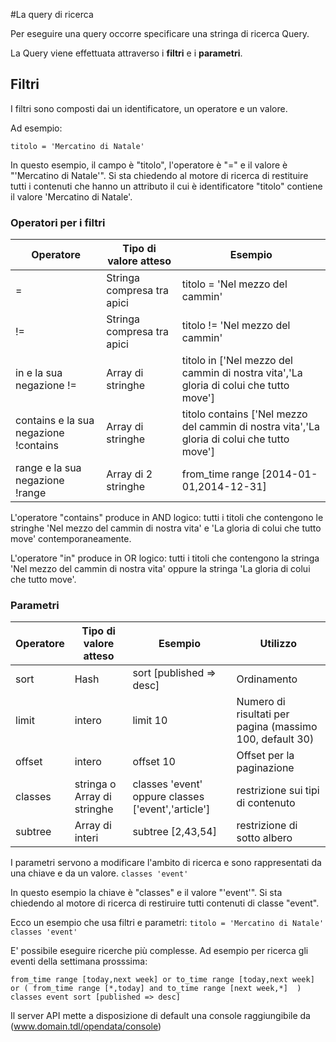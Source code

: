 #La query di ricerca

Per eseguire una query occorre specificare una stringa di ricerca Query.

La Query viene effettuata attraverso i **filtri** e i **parametri**.

## Filtri
I filtri sono composti dai un identificatore, un operatore e un valore.

Ad esempio:

```titolo = 'Mercatino di Natale'```

In questo esempio, il campo è "titolo", l'operatore è "=" e il valore è "'Mercatino di Natale'".
Si sta chiedendo al motore di ricerca di restituire tutti i contenuti che hanno un attributo il cui è identificatore "titolo" contiene il valore 'Mercatino di Natale'.

### Operatori per i filtri
Operatore | Tipo di valore atteso | Esempio
------------- | ------------- | -------------
=  | Stringa compresa tra apici  | titolo = 'Nel mezzo del cammin'
!=  | Stringa compresa tra apici  | titolo != 'Nel mezzo del cammin'
in e la sua negazione !=  | Array di stringhe  | titolo in ['Nel mezzo del cammin di nostra vita','La gloria di colui che tutto move']
contains e la sua negazione !contains  | Array di stringhe  | titolo contains ['Nel mezzo del cammin di nostra vita','La gloria di colui che tutto move']
range e la sua negazione !range   | Array di 2 stringhe  | from_time range [2014-01-01,2014-12-31]

L'operatore "contains" produce in AND logico: tutti i titoli che contengono le stringhe 'Nel mezzo del cammin di nostra vita' e 'La gloria di colui che tutto move' contemporaneamente.

L'operatore "in" produce in OR logico: tutti i titoli che contengono la stringa 'Nel mezzo del cammin di nostra vita' oppure la stringa 'La gloria di colui che tutto move'.


### Parametri
Operatore | Tipo di valore atteso | Esempio | Utilizzo
------------- | ------------- | ------------- | -------------
sort  | Hash | sort [published => desc] | Ordinamento
limit  | intero | limit 10 | Numero di risultati per pagina (massimo 100, default 30)
offset | intero  | offset 10 | Offset per la paginazione
classes  | stringa o Array di stringhe  | classes 'event' oppure classes ['event','article'] | restrizione sui tipi di contenuto
subtree  | Array di interi  | subtree [2,43,54] | restrizione di sotto albero


I parametri servono a modificare l'ambito di ricerca e sono rappresentati da una chiave e da un valore.
```classes 'event'```

In questo esempio la chiave è "classes" e il valore "'event'". Si sta chiedendo al motore di ricerca di restiruire tutti contenuti di classe "event".

Ecco un esempio che usa filtri e parametri:
```titolo = 'Mercatino di Natale' classes 'event'```

E' possibile eseguire ricerche più complesse. 
Ad esempio per ricerca gli eventi della settimana prosssima:

```from_time range [today,next week] or to_time range [today,next week]  or ( from_time range [*,today] and to_time range [next week,*]  ) classes event sort [published => desc]```

Il server API mette a disposizione di default una console raggiungibile da (www.domain.tdl/opendata/console)